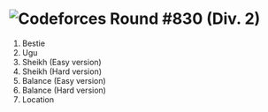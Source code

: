 # ![Codeforces Round #830 (Div. 2)](https://codeforces.com/contest/1732)

1. Bestie
2. Ugu
3. Sheikh (Easy version)
4. Sheikh (Hard version)
5. Balance (Easy version)
6. Balance (Hard version)
7. Location
